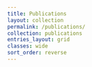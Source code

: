 ```yaml
---
title: Publications
layout: collection
permalink: /publications/
collection: publications
entries_layout: grid
classes: wide
sort_order: reverse
---
```


